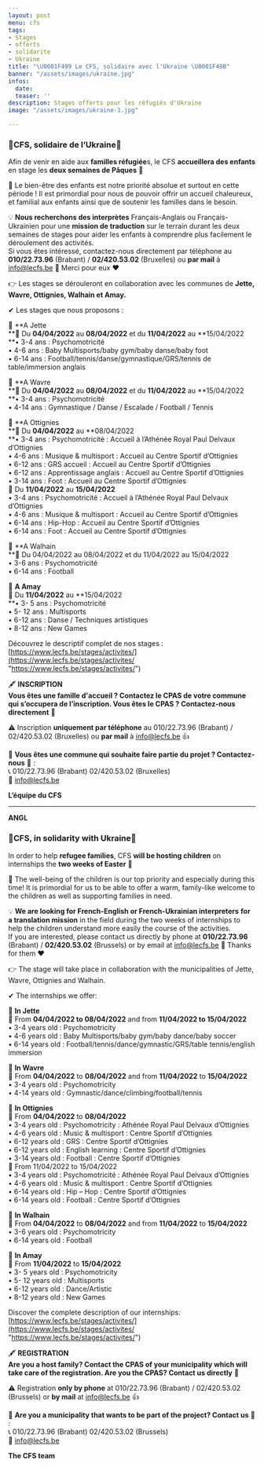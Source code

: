 ```yaml
---
layout: post
menu: cfs
tags:
- Stages
- offerts
- solidarite
- Ukraine
title: "\U0001F499 Le CFS, solidaire avec l'Ukraine \U0001F49B"
banner: "/assets/images/ukraine.jpg"
infos:
  date: 
  teaser: ''
description: Stages offerts pour les réfugiés d'Ukraine
image: "/assets/images/ukraine-1.jpg"

---
```

### 💙CFS, solidaire de l’Ukraine💛

Afin de venir en aide aux **familles réfugiée**s, le CFS **accueillera des enfants** en stage les **deux semaines de Pâques** 🙂

👧 Le bien-être des enfants est notre priorité absolue et surtout en cette période ! Il est primordial pour nous de pouvoir offrir un accueil chaleureux, et familial aux enfants ainsi que de soutenir les familles dans le besoin.

💡 **Nous recherchons des interprètes** Français-Anglais ou Français-Ukrainien pour une **mission de traduction** sur le terrain durant les deux semaines de stages pour aider les enfants à comprendre plus facilement le déroulement des activités.  
 Si vous êtes intéressé, contactez-nous directement par téléphone au **010/22.73.96** (Brabant) / **02/420.53.02** (Bruxelles) ou **par mail** à [info@lecfs.be](mailto:info@lecfs.be) 🙂 Merci pour eux ❤

👉 Les stages se dérouleront en collaboration avec les communes de **Jette, Wavre, Ottignies, Walhain et Amay.**

✔ Les stages que nous proposons :

📍 **A Jette  
**📅 Du **04/04/2022** au **08/04/2022** et du **11/04/2022** au **15/04/2022  
**• 3-4 ans : Psychomotricité  
• 4-6 ans : Baby Multisports/baby gym/baby danse/baby foot  
• 6-14 ans : Football/tennis/danse/gymnastique/GRS/tennis de table/immersion anglais

📍 **A Wavre  
**📅 Du **04/04/2022** au **08/04/2022** et du **11/04/2022** au **15/04/2022  
**• 3-4 ans : Psychomotricité  
• 4-14 ans : Gymnastique / Danse / Escalade / Football / Tennis

📍 **A Ottignies  
**📅 Du **04/04/2022** au **08/04/2022  
**• 3-4 ans : Psychomotricité : Accueil à l’Athénée Royal Paul Delvaux d’Ottignies  
• 4-6 ans : Musique & multisport : Accueil au Centre Sportif d’Ottignies  
• 6-12 ans : GRS accueil : Accueil au Centre Sportif d’Ottignies  
• 6-12 ans : Apprentissage anglais : Accueil au Centre Sportif d’Ottignies  
• 3-14 ans : Foot : Accueil au Centre Sportif d’Ottignies  
📅 Du **11/04/2022** au **15/04/2022**  
• 3-4 ans : Psychomotricité : Accueil à l’Athénée Royal Paul Delvaux d’Ottignies  
• 4-6 ans : Musique & multisport : Accueil au Centre Sportif d’Ottignies  
• 6-14 ans : Hip-Hop : Accueil au Centre Sportif d’Ottignies  
• 6-14 ans : Foot : Accueil au Centre Sportif d’Ottignies

📍 **A Walhain  
**📅 Du 04/04/2022 au 08/04/2022 et du 11/04/2022 au 15/04/2022  
• 3-6 ans : Psychomotricité  
• 6-14 ans : Football

📍 **A Amay**  
📅 Du **11/04/2022** au **15/04/2022  
**• 3- 5 ans : Psychomotricité  
• 5- 12 ans : Multisports  
• 6-12 ans : Danse / Techniques artistiques  
• 8-12 ans : New Games

Découvrez le descriptif complet de nos stages : [https://www.lecfs.be/stages/activites/](https://www.lecfs.be/stages/activites/ "https://www.lecfs.be/stages/activites/")

🖋 **INSCRIPTION  
Vous êtes une famille d'accueil ? Contactez le CPAS de votre commune qui s’occupera de l’inscription. Vous êtes le CPAS ? Contactez-nous directement** 🙂

⚠ Inscription **uniquement par téléphone** au 010/22.73.96 (Brabant) / 02/420.53.02 (Bruxelles) ou **par mail** à [info@lecfs.be](mailto:info@lecfs.be) 👍

🤝 **Vous êtes une commune qui souhaite faire partie du projet ? Contactez-nous** 🥰 :  
📞 010/22.73.96 (Brabant) 02/420.53.02 (Bruxelles)  
📧 [info@lecfs.be](mailto:info@lecfs.be)

**L’équipe du CFS**

_______________________________________________________________  
**ANGL**

### 💙CFS, in solidarity with Ukraine💛

In order to help **refugee families**, CFS **will be hosting children** on internships the **two weeks of Easter** 🙂

👧 The well-being of the children is our top priority and especially during this time! It is primordial for us to be able to offer a warm, family-like welcome to the children as well as supporting families in need.

💡 **We are looking for French-English or French-Ukrainian interpreters** **for a translation mission** in the field during the two weeks of internships to help the children understand more easily the course of the activities.  
If you are interested, please contact us directly by phone at **010/22.73.96** (Brabant) / **02/420.53.02** (Brussels) or by email at [info@lecfs.be](mailto:info@lecfs.be) 🙂 Thanks for them ❤

👉 The stage will take place in collaboration with the municipalities of Jette, Wavre, Ottignies and Walhain.

✔ The internships we offer:

📍 **In Jette**  
📅 From **04/04/2022 to 08/04/2022** and from **11/04/2022 to 15/04/2022**  
• 3-4 years old : Psychomotricity  
• 4-6 years old : Baby Multisports/baby gym/baby dance/baby soccer  
• 6-14 years old : Football/tennis/dance/gymnastic/GRS/table tennis/english immersion

📍 **In Wavre**  
📅 From **04/04/2022** to **08/04/2022** and from **11/04/2022** to **15/04/2022**  
• 3-4 years old : Psychomotricity  
• 4-14 years old : Gymnastic/dance/climbing/football/tennis

📍 **In Ottignies**  
📅 From **04/04/2022** to **08/04/2022**  
• 3-4 years old : Psychomotricity : Athénée Royal Paul Delvaux d’Ottignies  
• 4-6 years old : Music & multisport : Centre Sportif d’Ottignies  
• 6-12 years old : GRS : Centre Sportif d’Ottignies  
• 6-12 years old : English learning : Centre Sportif d’Ottignies  
• 3-14 years old : Football : Centre Sportif d’Ottignies  
📅 From 11/04/2022 to 15/04/2022  
• 3-4 years old : Psychomotricité : Athénée Royal Paul Delvaux d’Ottignies  
• 4-6 years old : Music & multisport : Centre Sportif d’Ottignies  
• 6-14 years old : Hip – Hop : Centre Sportif d’Ottignies  
• 6-14 years old : Football : Centre Sportif d’Ottignies

📍 **In Walhain**  
📅 From **04/04/2022** to **08/04/2022** and from **11/04/2022** to **15/04/2022**  
• 3-6 years old : Psychomotricity  
• 6-14 years old : Football

📍 **In Amay**  
📅 From **11/04/2022** to **15/04/2022**  
• 3- 5 years old : Psychomotricity  
• 5- 12 years old : Multisports  
• 6-12 years old : Dance/Artistic  
• 8-12 years old : New Games

Discover the complete description of our internships: [https://www.lecfs.be/stages/activites/](https://www.lecfs.be/stages/activites/ "https://www.lecfs.be/stages/activites/")

🖋 **REGISTRATION**  
**Are you a host family? Contact the CPAS of your municipality which will take care of the registration. Are you the CPAS? Contact us directly** 🙂

⚠ Registration **only by phone** at 010/22.73.96 (Brabant) / 02/420.53.02 (Brussels) or **by mail** at [info@lecfs.be](mailto:info@lecfs.be) 👍

🤝 **Are you a municipality that wants to be part of the project? Contact us** 🥰 :  
📞 010/22.73.96 (Brabant) 02/420.53.02 (Brussels)  
📧 [info@lecfs.be](mailto:info@lecfs.be)

**The CFS team**